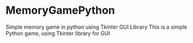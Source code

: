 # MemoryGamePython
Simple memory game in python using Tkinter GUI Library
This is a simple Python game, using Tkinter library for GUI
